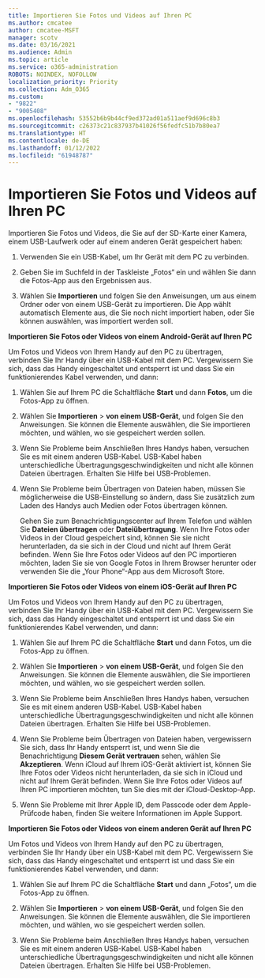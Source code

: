 ```yaml
---
title: Importieren Sie Fotos und Videos auf Ihren PC
ms.author: cmcatee
author: cmcatee-MSFT
manager: scotv
ms.date: 03/16/2021
ms.audience: Admin
ms.topic: article
ms.service: o365-administration
ROBOTS: NOINDEX, NOFOLLOW
localization_priority: Priority
ms.collection: Adm_O365
ms.custom:
- "9822"
- "9005408"
ms.openlocfilehash: 53552b6b9b44cf9ed372ad01a511aef9d696c8b3
ms.sourcegitcommit: c26373c21c837937b41026f56fedfc51b7b80ea7
ms.translationtype: HT
ms.contentlocale: de-DE
ms.lasthandoff: 01/12/2022
ms.locfileid: "61948787"
---
```

# <a name="import-photos-and-videos-to-your-pc"></a>Importieren Sie Fotos und Videos auf Ihren PC

Importieren Sie Fotos und Videos, die Sie auf der SD-Karte einer Kamera, einem USB-Laufwerk oder auf einem anderen Gerät gespeichert haben:

1. Verwenden Sie ein USB-Kabel, um Ihr Gerät mit dem PC zu verbinden.

1. Geben Sie im Suchfeld in der Taskleiste „Fotos“ ein und wählen Sie dann die Fotos-App aus den Ergebnissen aus.

1. Wählen Sie **Importieren** und folgen Sie den Anweisungen, um aus einem Ordner oder von einem USB-Gerät zu importieren. Die App wählt automatisch Elemente aus, die Sie noch nicht importiert haben, oder Sie können auswählen, was importiert werden soll.

**Importieren Sie Fotos oder Videos von einem Android-Gerät auf Ihren PC**

Um Fotos und Videos von Ihrem Handy auf den PC zu übertragen, verbinden Sie Ihr Handy über ein USB-Kabel mit dem PC. Vergewissern Sie sich, dass das Handy eingeschaltet und entsperrt ist und dass Sie ein funktionierendes Kabel verwenden, und dann:

1. Wählen Sie auf Ihrem PC die Schaltfläche **Start** und dann **Fotos**, um die Fotos-App zu öffnen.

1. Wählen Sie **Importieren** > **von einem USB-Gerät**, und folgen Sie den Anweisungen. Sie können die Elemente auswählen, die Sie importieren möchten, und wählen, wo sie gespeichert werden sollen.

1. Wenn Sie Probleme beim Anschließen Ihres Handys haben, versuchen Sie es mit einem anderen USB-Kabel. USB-Kabel haben unterschiedliche Übertragungsgeschwindigkeiten und nicht alle können Dateien übertragen. Erhalten Sie Hilfe bei USB-Problemen.

1. Wenn Sie Probleme beim Übertragen von Dateien haben, müssen Sie möglicherweise die USB-Einstellung so ändern, dass Sie zusätzlich zum Laden des Handys auch Medien oder Fotos übertragen können. 

    Gehen Sie zum Benachrichtigungscenter auf Ihrem Telefon und wählen Sie **Dateien übertragen** oder **Dateiübertragung**. Wenn Ihre Fotos oder Videos in der Cloud gespeichert sind, können Sie sie nicht herunterladen, da sie sich in der Cloud und nicht auf Ihrem Gerät befinden. Wenn Sie Ihre Fotos oder Videos auf den PC importieren möchten, laden Sie sie von Google Fotos in Ihrem Browser herunter oder verwenden Sie die „Your Phone“-App aus dem Microsoft Store.

**Importieren Sie Fotos oder Videos von einem iOS-Gerät auf Ihren PC**

Um Fotos und Videos von Ihrem Handy auf den PC zu übertragen, verbinden Sie Ihr Handy über ein USB-Kabel mit dem PC. Vergewissern Sie sich, dass das Handy eingeschaltet und entsperrt ist und dass Sie ein funktionierendes Kabel verwenden, und dann:

1. Wählen Sie auf Ihrem PC die Schaltfläche **Start** und dann Fotos, um die Fotos-App zu öffnen.

1. Wählen Sie **Importieren** > **von einem USB-Gerät**, und folgen Sie den Anweisungen. Sie können die Elemente auswählen, die Sie importieren möchten, und wählen, wo sie gespeichert werden sollen.

1. Wenn Sie Probleme beim Anschließen Ihres Handys haben, versuchen Sie es mit einem anderen USB-Kabel. USB-Kabel haben unterschiedliche Übertragungsgeschwindigkeiten und nicht alle können Dateien übertragen. Erhalten Sie Hilfe bei USB-Problemen.

1. Wenn Sie Probleme beim Übertragen von Dateien haben, vergewissern Sie sich, dass Ihr Handy entsperrt ist, und wenn Sie die Benachrichtigung **Diesem Gerät vertrauen** sehen, wählen Sie **Akzeptieren**. Wenn iCloud auf Ihrem iOS-Gerät aktiviert ist, können Sie Ihre Fotos oder Videos nicht herunterladen, da sie sich in iCloud und nicht auf Ihrem Gerät befinden. Wenn Sie Ihre Fotos oder Videos auf Ihren PC importieren möchten, tun Sie dies mit der iCloud-Desktop-App.

1. Wenn Sie Probleme mit Ihrer Apple ID, dem Passcode oder dem Apple-Prüfcode haben, finden Sie weitere Informationen im Apple Support.

**Importieren Sie Fotos oder Videos von einem anderen Gerät auf Ihren PC**

Um Fotos und Videos von Ihrem Handy auf den PC zu übertragen, verbinden Sie Ihr Handy über ein USB-Kabel mit dem PC. Vergewissern Sie sich, dass das Handy eingeschaltet und entsperrt ist und dass Sie ein funktionierendes Kabel verwenden, und dann:

1. Wählen Sie auf Ihrem PC die Schaltfläche **Start** und dann „Fotos“, um die Fotos-App zu öffnen.

1. Wählen Sie **Importieren** > **von einem USB-Gerät**, und folgen Sie den Anweisungen. Sie können die Elemente auswählen, die Sie importieren möchten, und wählen, wo sie gespeichert werden sollen.

1. Wenn Sie Probleme beim Anschließen Ihres Handys haben, versuchen Sie es mit einem anderen USB-Kabel. USB-Kabel haben unterschiedliche Übertragungsgeschwindigkeiten und nicht alle können Dateien übertragen. Erhalten Sie Hilfe bei USB-Problemen.


